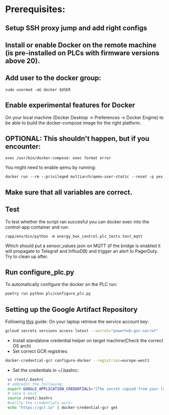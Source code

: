 # Prerequisites:

## Setup SSH proxy jump and add right configs

## Install or enable Docker on the remote machine (is pre-installed on PLCs with firmware versions above 20).

## Add user to the docker group: 

`sudo usermod -aG docker $USER`

## Enable experimental features for Docker

On your local machine (Docker Desktop -> Preferences -> Docker Engine) to be able to build the docker-compose image for the right platform.

## OPTIONAL: This shouldn't happen, but if you encounter: 
`exec /usr/bin/docker-compose: exec format error`

You might need to enable qemu by running:

`docker run --rm --privileged multiarch/qemu-user-static --reset -p yes`

## Make sure that all variables are correct. 

## Test
To test whether the script ran succesful you can docker exec into the control-app container and run:

`/app/env/bin/python -m energy_box_control.plc_tests.test_mqtt`

Which should put a sensor_values json on MQTT (if the bridge is enabled it will propagate to Telegraf and InfluxDB) and trigger an alert to PagerDuty. Try to clean up after. 

## Run configure_plc.py

To automatically configure the docker on the PLC run:

```bash
poetry run python plc/configure_plc.py
```

## Setting up the Google Artifact Repository

Following [this](https://cloud.google.com/artifact-registry/docs/docker/authentication#standalone-helper) guide:
On your laptop retrieve the service account key:
```bash
gcloud secrets versions access latest --secret="powerhub-gar-secret"
```
- Install standalone credential helper on target machine(Check the correct OS arch)
- Set correct GCR registries:
```bash
docker-credential-gcr configure-docker --registries=europe-west1
```
- Set the credentials in ~/.bashrc:
```bash
 vi /root/.bashrc
 # add/edit the following:
 export GOOGLE_APPLICATION_CREDENTIALS="[The secret copied from your laptop]"
 # save & exit
 source /root/.bashrc
 #verify the credentials work:
 echo "https://gcr.io" | docker-credential-gcr get
```